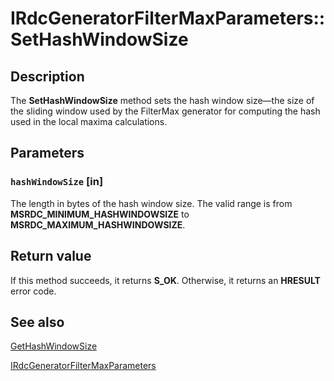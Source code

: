 # IRdcGeneratorFilterMaxParameters::SetHashWindowSize

## Description

The **SetHashWindowSize**
method sets the hash window size—the size of the sliding window used by the
FilterMax generator for computing the hash used in the local maxima calculations.

## Parameters

### `hashWindowSize` [in]

The length in bytes of the hash window size. The valid range is from
**MSRDC_MINIMUM_HASHWINDOWSIZE** to
**MSRDC_MAXIMUM_HASHWINDOWSIZE**.

## Return value

If this method succeeds, it returns **S_OK**. Otherwise, it returns an **HRESULT** error code.

## See also

[GetHashWindowSize](https://learn.microsoft.com/previous-versions/windows/desktop/api/msrdc/nf-msrdc-irdcgeneratorfiltermaxparameters-gethashwindowsize)

[IRdcGeneratorFilterMaxParameters](https://learn.microsoft.com/previous-versions/windows/desktop/api/msrdc/nn-msrdc-irdcgeneratorfiltermaxparameters)
